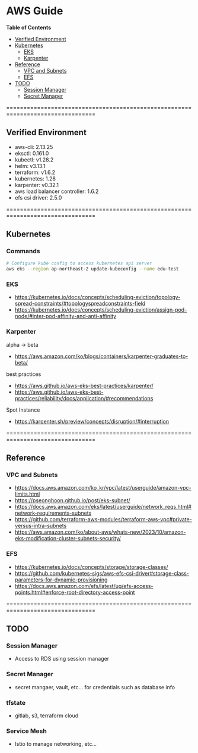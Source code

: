 
# AWS Guide

**Table of Contents**
- [Verified Environment](#verified-environment)
- [Kubernetes](#kubernetes)
    - [EKS](#eks)
    - [Karpenter](#karpenter)
- [Reference](#reference)
    - [VPC and Subnets](#vpc-and-subnets)
    - [EFS](#efs)
- [TODO](#todo)
    - [Session Manager](#session-manager)
    - [Secret Manager](#secret-manager)


================================================================================

## Verified Environment

- aws-cli: 2.13.25
- eksctl: 0.161.0
- kubectl: v1.28.2
- helm: v3.13.1
- terraform: v1.6.2
- kubernetes: 1.28
- karpenter: v0.32.1
- aws load balancer controller: 1.6.2
- efs csi driver: 2.5.0

================================================================================
## Kubernetes

### Commands
```bash
# Configure kube config to access kubernetes api server
aws eks --region ap-northeast-2 update-kubeconfig --name edu-test
```


### EKS
- https://kubernetes.io/docs/concepts/scheduling-eviction/topology-spread-constraints/#topologyspreadconstraints-field
- https://kubernetes.io/docs/concepts/scheduling-eviction/assign-pod-node/#inter-pod-affinity-and-anti-affinity


### Karpenter
alpha -> beta
- https://aws.amazon.com/ko/blogs/containers/karpenter-graduates-to-beta/

best practices
- https://aws.github.io/aws-eks-best-practices/karpenter/
- https://aws.github.io/aws-eks-best-practices/reliability/docs/application/#recommendations

Spot Instance
- https://karpenter.sh/preview/concepts/disruption/#interruption

================================================================================

## Reference

### VPC and Subnets
- https://docs.aws.amazon.com/ko_kr/vpc/latest/userguide/amazon-vpc-limits.html
- https://pseonghoon.github.io/post/eks-subnet/
- https://docs.aws.amazon.com/eks/latest/userguide/network_reqs.html#network-requirements-subnets
- https://github.com/terraform-aws-modules/terraform-aws-vpc#private-versus-intra-subnets
- https://aws.amazon.com/ko/about-aws/whats-new/2023/10/amazon-eks-modification-cluster-subnets-security/


### EFS
- https://kubernetes.io/docs/concepts/storage/storage-classes/
- https://github.com/kubernetes-sigs/aws-efs-csi-driver#storage-class-parameters-for-dynamic-provisioning
- https://docs.aws.amazon.com/efs/latest/ug/efs-access-points.html#enforce-root-directory-access-point

================================================================================

## TODO

### Session Manager
- Access to RDS using session manager

### Secret Manager
- secret mangaer, vault, etc... for credentials such as database info

### tfstate
- gitlab, s3, terraform cloud

### Service Mesh
- Istio to manage networking, etc...
